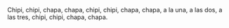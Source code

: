 Chipi, chipi, chapa, chapa,
chipi, chipi, chapa, chapa,
a la una, a las dos, a las tres,
chipi, chipi, chapa, chapa.
